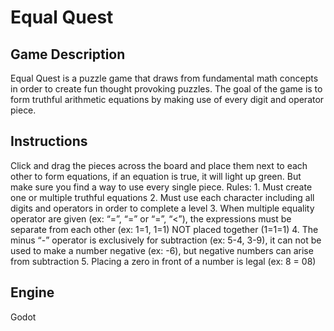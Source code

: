 # Equal Quest

## Game Description
Equal Quest is a puzzle game that draws from fundamental math concepts in order to create fun thought provoking puzzles. The goal of the game is to form truthful arithmetic equations by making use of every digit and operator piece.
## Instructions
Click and drag the pieces across the board and place them next to each other to form equations, if an equation is true, it will light up green. But make sure you find a way to use every single piece. Rules: 1. Must create one or multiple truthful equations 2. Must use each character including all digits and operators in order to complete a level 3. When multiple equality operator are given (ex: “=”, “=” or “=”, “<”), the expressions must be separate from each other (ex: 1=1, 1=1) NOT placed together (1=1=1) 4. The minus “-” operator is exclusively for subtraction (ex: 5-4, 3-9), it can not be used to make a number negative (ex: -6), but negative numbers can arise from subtraction 5. Placing a zero in front of a number is legal (ex: 8 = 08)
## Engine
Godot
